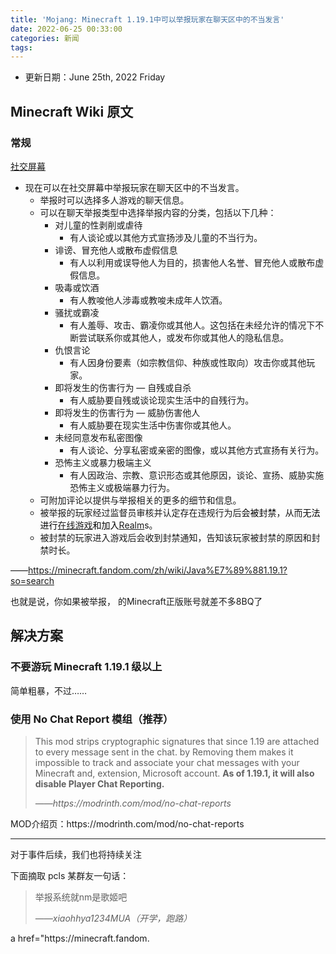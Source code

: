 ```yaml
---
title: 'Mojang: Minecraft 1.19.1中可以举报玩家在聊天区中的不当发言'
date: 2022-06-25 00:33:00
categories: 新闻
tags:
---
```


<!-- wp:list -->
<ul><li>更新日期：June 25th, 2022 Friday</li></ul>
<!-- /wp:list -->

<!-- wp:heading -->
<h2>Minecraft Wiki 原文</h2>
<!-- /wp:heading -->

<!-- wp:heading {"level":3} -->
<h3>常规</h3>
<!-- /wp:heading -->

<!-- wp:paragraph -->
<p><a href="https://minecraft.fandom.com/zh/wiki/%E7%A4%BE%E4%BA%A4%E5%B1%8F%E5%B9%95">社交屏幕</a></p>
<!-- /wp:paragraph -->

<!-- wp:list -->
<ul><li>现在可以在社交屏幕中举报玩家在聊天区中的不当发言。<ul><li>举报时可以选择多人游戏的聊天信息。</li><li>可以在聊天举报类型中选择举报内容的分类，包括以下几种：<ul><li>对儿童的性剥削或虐待<ul><li>有人谈论或以其他方式宣扬涉及儿童的不当行为。</li></ul></li><li>诽谤、冒充他人或散布虚假信息<ul><li>有人以利用或误导他人为目的，损害他人名誉、冒充他人或散布虚假信息。</li></ul></li><li>吸毒或饮酒<ul><li>有人教唆他人涉毒或教唆未成年人饮酒。</li></ul></li><li>骚扰或霸凌<ul><li>有人羞辱、攻击、霸凌你或其他人。这包括在未经允许的情况下不断尝试联系你或其他人，或发布你或其他人的隐私信息。</li></ul></li><li>仇恨言论<ul><li>有人因身份要素（如宗教信仰、种族或性取向）攻击你或其他玩家。</li></ul></li><li>即将发生的伤害行为 — 自残或自杀<ul><li>有人威胁要自残或谈论现实生活中的自残行为。</li></ul></li><li>即将发生的伤害行为 — 威胁伤害他人<ul><li>有人威胁要在现实生活中伤害你或其他人。</li></ul></li><li>未经同意发布私密图像<ul><li>有人谈论、分享私密或亲密的图像，或以其他方式宣扬有关行为。</li></ul></li><li>恐怖主义或暴力极端主义<ul><li>有人因政治、宗教、意识形态或其他原因，谈论、宣扬、威胁实施恐怖主义或极端暴力行为。</li></ul></li></ul></li><li>可附加评论以提供与举报相关的更多的细节和信息。</li><li>被举报的玩家经过监督员审核并认定存在违规行为后<mark style="background-color:rgba(0, 0, 0, 0)" class="has-inline-color has-vivid-red-color">会被封禁</mark>，从而<mark style="background-color:rgba(0, 0, 0, 0)" class="has-inline-color has-vivid-red-color">无法进行<a href="https://minecraft.fandom.com/zh/wiki/%E5%A4%9A%E4%BA%BA%E6%B8%B8%E6%88%8F">在线游戏</a>和加入<a href="https://minecraft.fandom.com/zh/wiki/Realms">Realm</a></mark><com/zh/wiki/Realms">s</a>。</li><li>被封禁的玩家进入游戏后会收到封禁通知，告知该玩家被封禁的原因和封禁时长。</li></ul></li></ul>
<!-- /wp:list -->

<!-- wp:paragraph {"align":"right"} -->
<p class="has-text-align-right">——<a href="https://minecraft.fandom.com/zh/wiki/Java%E7%89%881.19.1?so=search" target="_blank" rel="noreferrer noopener">https://minecraft.fandom.com/zh/wiki/Java%E7%89%881.19.1?so=search</a></p>
<!-- /wp:paragraph -->

<!-- wp:paragraph -->
<p>也就是说，你如果被举报， 的Minecraft正版账号就差不多8BQ了</p>
<!-- /wp:paragraph -->

<!-- wp:heading -->
<h2>解决方案</h2>
<!-- /wp:heading -->

<!-- wp:heading {"level":3} -->
<h3>不要游玩 Minecraft 1.19.1 级以上</h3>
<!-- /wp:heading -->

<!-- wp:paragraph -->
<p>简单粗暴，不过……</p>
<!-- /wp:paragraph -->

<!-- wp:heading {"level":3} -->
<h3>使用 No Chat Report 模组（推荐）</h3>
<!-- /wp:heading -->

<!-- wp:quote -->
<blockquote class="wp-block-quote"><p>This mod strips cryptographic signatures that since 1.19 are attached to every message sent in the chat. by Removing them makes it impossible to track and associate your chat messages with your Minecraft and, extension, Microsoft account. <strong>As of 1.19.1, it will also disable Player Chat Reporting.</strong></p><cite>——https://modrinth.com/mod/no-chat-reports</cite></blockquote>
<!-- /wp:quote -->

<!-- wp:paragraph -->
<p>MOD介绍页：https://modrinth.com/mod/no-chat-reports</p>
<!-- /wp:paragraph -->

<!-- wp:separator -->
<hr class="wp-block-separator has-alpha-channel-opacity"/>
<!-- /wp:separator -->

<!-- wp:paragraph -->
<p>对于事件后续，我们也将持续关注</p>
<!-- /wp:paragraph -->

<!-- wp:paragraph -->
<p>下面摘取 pcls 某群友一句话：</p>
<!-- /wp:paragraph -->

<!-- wp:quote -->
<blockquote class="wp-block-quote"><p>举报系统就nm是歌姬吧</p><cite>——xiaohhya1234MUA（开学，跑路）</cite></blockquote>
<!-- /wp:quote -->a href="https://minecraft.fandom.
